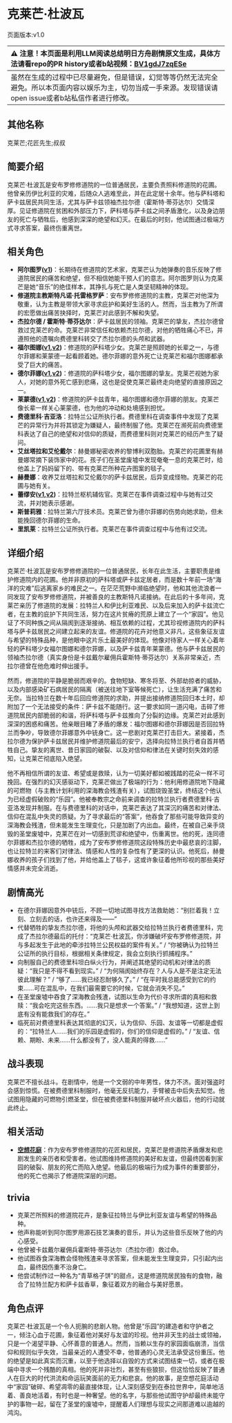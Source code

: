 # 克莱芒·杜波瓦
页面版本:v1.0
 

| :warning: 注意！本页面是利用LLM阅读总结明日方舟剧情原文生成，具体方法请看repo的PR history或者b站视频：[BV1gdJ7zqESe](https://www.bilibili.com/video/BV1gdJ7zqESe/)         |
|:----------------------------|
| 虽然在生成的过程中已尽量避免，但是错误，幻觉等等仍然无法完全避免。所以本页面内容以娱乐为主，切勿当成一手来源。发现错误请open issue或者b站私信作者进行修改。|



## 其他名称
克莱芒;花匠先生;叔叔
## 简要介绍
克莱芒·杜波瓦是安布罗修修道院的一位普通居民，主要负责照料修道院的花圃。他曾亲历伊比利亚的灾难，后随众人逃难至此，并在此定居十余年。他与萨科塔和萨卡兹居民共同生活，尤其与萨卡兹领袖杰拉尔德（霍斯特·蒂芬达尔）交情深厚。见证修道院在贫困和外部压力下，萨科塔与萨卡兹之间矛盾激化，以及身边朋友的死亡与牺牲后，他感到深深的绝望和幻灭。在最后的时刻，他试图通过极端方式寻求答案，最终伤重离世。
## 相关角色
-   **阿尔图罗([v1](extended_char_a_er_tu_luo.md))**：长期待在修道院的艺术家，克莱芒认为她弹奏的音乐反映了修道院居民的痛苦和绝望，但不相信她能干预人们的意志。阿尔图罗则认为克莱芒是她“音乐”的绝佳样本，其挣扎与死亡是人类坚韧精神的体现。
-   **修道院主教斯特凡诺·托雷格罗萨**：安布罗修修道院的主教，克莱芒对他深为敬重，认为主教是带领大家寻求庇护和美好生活的人。然而，当主教为了所谓的宏愿做出痛苦抉择时，克莱芒对此感到不解和失望。
-   **杰拉尔德 / 霍斯特·蒂芬达尔**：萨卡兹居民的领袖。克莱芒的挚友，杰拉尔德曾救过克莱芒的命。克莱芒非常信任和依赖杰拉尔德，对他的牺牲痛心不已，并遵照他的遗嘱向费德里科转交了杰拉尔德的头颅和武器。
-   **福尔图娜([v1](extended_char_fu_er_tu_na.md),[v2](../char_v3/extended_char_fu_er_tu_na.md))**：修道院的萨科塔少女。克莱芒是照顾她的长辈之一，与德尔菲娜和莱蒙德一起看顾着她。德尔菲娜的意外死亡让克莱芒和福尔图娜都承受了巨大的痛苦。
-   **德尔菲娜([v1](extended_char_de_er_fei_na.md),[v2](../char_v3/extended_char_de_er_fei_na.md))**：修道院的萨科塔少女，福尔图娜的挚友。克莱芒视她为家人，对她的意外死亡感到悲痛，这也是促使克莱芒最终走向绝望的直接原因之一。
-   **莱蒙德([v1](extended_char_lai_meng_de.md),[v2](../char_v3/extended_char_lai_meng_de.md))**：修道院的萨卡兹青年，福尔图娜和德尔菲娜的朋友。克莱芒像长辈一样关心莱蒙德，也为他的冲动和处境感到担忧。
-   **费德里科·吉亚洛**：拉特兰公证所执行者。费德里科在调查事件中发现了克莱芒的异常行为并将其锁定为嫌疑人，最终制服了他。克莱芒在濒死前向费德里科表达了自己的绝望和对信仰的质疑，而费德里科则对克莱芒的经历产生了疑问。
-   **艾丝塔拉和艾伦戴尔**：赫曼娜秘密收养的黎博利双胞胎。克莱芒的花圃里有赫曼娜常摘下装饰家中的花。孩子们在圣堂废墟中发现奄奄一息的克莱芒时，给他盖上了妈妈留下的、带有克莱芒所种花卉图案的毯子。
-   **赫曼娜**：收养艾丝塔拉和艾伦戴尔的萨卡兹居民，后异变成怪物。克莱芒的花圃与她有关。
-   **蕾缪安([v1](char_4193_lemuen.md),[v2](../char_v3/char_4193_lemuen.md))**：拉特兰枢机辅佐官。克莱芒在事件调查过程中与她有过交流，并对她表示感谢。
-   **斯普莉雅**：拉特兰第六厅技术员。克莱芒曾为德尔菲娜的伤势向她求助，但未能挽回德尔菲娜的生命。
-   **里凯莱**：拉特兰公证所执行者。克莱芒在事件调查过程中与他有过交流。
## 详细介绍
克莱芒·杜波瓦是安布罗修修道院的一位普通居民，长年在此生活，主要职责是维护修道院内的花圃。他并非原初的萨科塔或萨卡兹定居者，而是数十年前一场“海洋的灾难”后逃离家乡的难民之一。在茫茫荒野中濒临绝望时，他和其他流浪者一同发现了安布罗修修道院，并被善良的主教斯特凡诺接纳。在此后的十多年间，克莱芒亲历了修道院的发展：拉特兰人和伊比利亚难民、以及后来加入的萨卡兹流亡者，在主教的庇护下共同生活，努力在这片贫瘠的荒原上建立了一个“家园”。他见证了不同种族之间从隔阂到逐渐接纳、相互依赖的过程，尤其珍视修道院内的萨科塔与萨卡兹居民之间建立起来的友谊。修道院的花卉对他意义非凡，这些象征友谊与希望的特殊品种，是他眼中这片乐土最美好的体现。他像对待家人一样关心着年轻的萨科塔少女福尔图娜和德尔菲娜，以及萨卡兹青年莱蒙德。他与萨卡兹居民的领袖杰拉尔德（真实身份是卡兹戴尔雇佣兵霍斯特·蒂芬达尔）关系非常亲近，杰拉尔德曾在他危难时伸出援手。

然而，修道院的平静是脆弱而艰辛的。食物短缺、寒冬将至、外部劫掠者的威胁，以及内部感染矿石病居民的隔离（被送往地下室等候死亡），让生活充满了痛苦和无奈。当拉特兰在数十年后回应修道院的求助，并提出接纳修道院回归本土时，却附加了一个无法接受的条件：萨卡兹不能随行。这一要求如同一道闪电，击碎了修道院居民内部脆弱的和谐，将萨科塔与萨卡兹推向了分裂的边缘。克莱芒对此感到深深的困惑和痛苦。他亲眼目睹了矛盾的爆发：福尔图娜和德尔菲娜因是否回拉特兰而争吵，导致德尔菲娜意外中铳身亡。这一悲剧对克莱芒打击巨大。紧接着，杰拉尔德为保护萨卡兹居民并维护修道院最后的安宁，选择向拉特兰执行者自首并牺牲自己。挚友的离世、昔日家园的破裂、以及对信仰和律法在关键时刻失效的感知，让克莱芒彻底陷入绝望。

他不再相信所谓的友谊、希望或是救赎，认为一切美好都如被践踏的花朵一样不可挽回。在强烈的幻灭感驱动下，克莱芒做出了极端的行为：他利用修道院地下隐藏的可燃物（与主教计划利用的深海教会残渣有关），试图烧毁圣堂，终结这个他认为已经虚假破败的“乐园”。他被奉教宗之命前来调查的拉特兰执行者费德里科·吉亚洛发现并制服。在与费德里科的对话中，克莱芒表达了其深沉的痛苦和对律法、信仰在混乱中失灵的质疑。为了寻求最后的“答案”，他吞食了那些可能导致异变的深海教会残渣，但未能发生生理变化，只是加剧了内出血。最终，在被自己亲手烧毁的圣堂废墟中，克莱芒在对一切感到荒谬和绝望中，伤重离世。他的死，连同德尔菲娜和杰拉尔德的牺牲，成为了安布罗修修道院这段特殊历史中最悲哀的注脚，也让拉特兰的来客们对律法、情感和人性的复杂性有了更深的认识。他死后，赫曼娜收养的孩子们找到了他，并给他盖上了毯子，这或许象征着他所珍视的那些美好情感并未完全消逝。
## 剧情高光
*   在德尔菲娜因意外中铳后，不顾一切地试图寻找方法救助她：“别拦着我！立刻、立刻去的话，也许还来得及——”
*   代替牺牲的挚友杰拉尔德，将他的头颅和武器交给拉特兰执行者费德里科，完成了杰拉尔德最后的托付：“克莱芒·杜波瓦，你涉嫌破坏安布罗修修道院，并与多起发生于此地的牵涉拉特兰公民权益的案件有关。” / “你被确认为拉特兰公证所的执行目标，根据相关条律规定，我会立刻执行抓捕程序。”
*   向制服自己的费德里科坦白纵火行为，并阐述其绝望的动机和对律法的质疑：“我只是不得不看到现实。” / “为何隔阂始终存在？人与人是不是注定无法彼此理解？” / “够了......我已经忍耐够久了。” / “在平时我总能感受到它的约束......可在混乱中，在我们最需要它的时候，它就会消失不见。”
*   在圣堂废墟中吞食了深海教会残渣，试图以生命为代价寻求所谓的真相和救赎：“我会吃完这些东西。......我只是想求一个答案。” / “我想知道，这世上到底有没有能救我们的存在。”
*   临死前对费德里科表达其彻底的幻灭，认为信仰、乐园、友谊等一切都是虚假的：“拉特兰人......我们的乐园是虚假的，你们的信仰是虚假的。” / “友谊、信赖、期盼、未来......什么都没有了，没人能真的得救......”
## 战斗表现
克莱芒不擅长战斗。在剧情中，他是一个文弱的中年男性，体力不济。面对强盗时会感到惊慌。在被费德里科制服时，他毫无反抗能力，手臂被击中后失去知觉。他试图用隐藏的可燃物引燃圣堂，但在被费德里科制服并破坏点火器后，他的行动就此终止。
## 相关活动
-   **[空想花庭](../stories/act26side.md)**：作为安布罗修修道院的花匠和居民，克莱芒是修道院矛盾爆发和悲剧发生的亲历者和受害者。他试图维持修道院的美好和友谊，但最终因看到家园的破裂、朋友的死亡而陷入绝望。他最后的极端行为成为事件的重要部分，他的死亡也揭示了修道院深层的问题。
## trivia
*   克莱芒所照料的修道院花卉，是象征拉特兰与伊比利亚友谊与希望的特殊品种。
*   他声称能听到阿尔图罗用源石技艺演奏的音乐，并认为这些音乐反映了他的内心感受。
*   他曾被卡兹戴尔雇佣兵霍斯特·蒂芬达尔（杰拉尔德）救过命。
*   他试图吞食深海教会怪物残渣来寻求答案，但未能发生生理变异，只引起内出血，最终因伤重不治身亡。
*   他尝试制作过一种名为“青草格子饼”的甜点，这是修道院居民独有的食物，融合了拉特兰配方和萨卡兹香草，象征着双方的融合与美好愿景。
## 角色点评
克莱芒·杜波瓦是一个令人扼腕的悲剧人物。他曾是“乐园”的建造者和守护者之一，倾注心血于花圃，象征着他对美好与友谊的珍视。他并非天生的战士或领袖，只是一个渴望平静、心怀善意的普通人。然而，当赖以生存的家园面临崩溃，当信仰和规则似乎失效，当最亲近的人遭受不幸，他普通的心灵无法承受这份重压。他的绝望是如此真实而沉重，以至于他选择以自毁的方式来试图结束一切，或者在极端中寻求一个残酷的真相。他的死并非壮烈，甚至有些狼狈，但这恰恰反映了普通人在巨大的时代洪流和命运玩笑面前的无力和悲哀。他的故事，是空想花庭活动中“家园”破碎、希望凋零的最直接体现，让人深刻感受到在泰拉世界中，简单地活着、善良地活着，有时也是一种奢望。他的名字，与那些他试图守护却最终未能守护的事物一起，留在了圣堂的废墟中，提醒着人们理想与现实之间那道难以逾越的鸿沟。